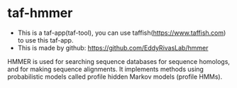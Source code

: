 # taf-hmmer

- This is a taf-app(taf-tool), you can use taffish(https://www.taffish.com) to use this taf-app.
- This is made by github: https://github.com/EddyRivasLab/hmmer

HMMER is used for searching sequence databases for sequence homologs, and for making sequence alignments. It implements methods using probabilistic models called profile hidden Markov models (profile HMMs).
